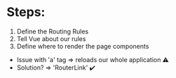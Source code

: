 # Steps:
1. Define the Routing Rules
2. Tell Vue about our rules
3. Define where to render the page components

- Issue with 'a' tag => reloads our whole application ⚠️
- Solution? => 'RouterLink' ✔️
